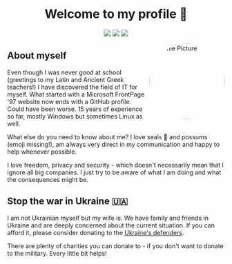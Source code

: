 <!-- Intro -->
<h1 align="center">Welcome to my profile 👋</h1>

<!-- Contact details -->
<p align="center">
<a href="https://linkedin.com/aaronviehl"><img src="https://img.shields.io/badge/Find%20me%20on-LinkedIn-blue.svg?logo=linkedin"></a> 
<a href="mailto:hello@admon.in.ua"><img src="https://img.shields.io/badge/hello@admon.in.ua-840010.svg?logo=tutanota"></a> <a href="https://keybase.io/admonstrator/pgp_keys.asc?fingerprint=c2d7eb968e274d5f1b241b0495e16bdea94f50a4"><img src="https://img.shields.io/badge/PGP-95E1_6BDE_A94F_50A4-gray.svg?logo=keybase"></a>
</p>

<!-- Personal -->
<img src="https://avatars.githubusercontent.com/u/69824" width="175" height="175" align="right" alt="Profile Picture" style="border-radius: 50%;">

<h2 style="text-decoration: none;">About myself</h2>

Even though I was never good at school (greetings to my Latin and Ancient Greek teachers!) I have discovered the field of IT for myself. What started with a Microsoft FrontPage '97 website now ends with a GitHub profile. Could have been worse. 15 years of experience so far, mostly Windows but sometimes Linux as well.

What else do you need to know about me? I love seals 🦭 and possums (emoji missing!), am always very direct in my communication and happy to help whenever possible.

I love freedom, privacy and security - which doesn't necessarily mean that I ignore all big companies. I just try to be aware of what I am doing and what the consequences might be.

## Stop the war in Ukraine 🇺🇦

I am not Ukrainian myself but my wife is. We have family and friends in Ukraine and are deeply concerned about the current situation. If you can afford it, please consider donating to the [Ukraine's defenders](https://war.ukraine.ua/donate/). 

There are plenty of charities you can donate to - if you don't want to donate to the military. Every little bit helps!